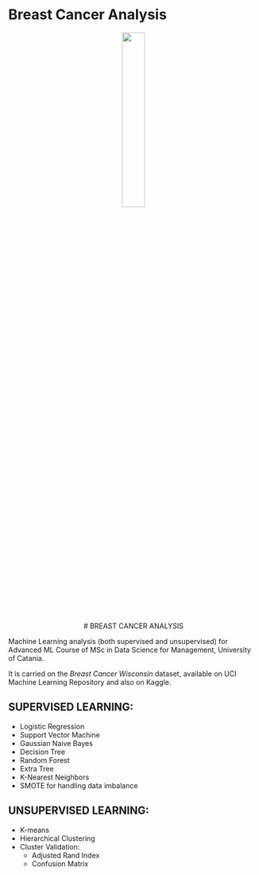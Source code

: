 # Breast Cancer Analysis

<p align="center">
  <img src="https://media.istockphoto.com/vectors/realistic-pink-ribbon-breast-cancer-awareness-symbol-isolated-on-vector-id849443826?k=6&m=849443826&s=612x612&w=0&h=p-icj9BbMMsSS9Vb4cV5dDYQ4n_z5N_67cLOqhfcQug=" width="30%" height="30%" />
</p>

<p align="center">
# BREAST CANCER ANALYSIS
</p>


Machine Learning analysis (both supervised and unsupervised) for Advanced ML Course of MSc in Data Science for Management, University of Catania.

It is carried on the *Breast Cancer Wisconsin* dataset, available on UCI Machine Learning Repository and also on Kaggle. 

## SUPERVISED LEARNING:
- Logistic Regression
- Support Vector Machine
- Gaussian Naive Bayes
- Decision Tree
- Random Forest
- Extra Tree
- K-Nearest Neighbors
- SMOTE for handling data imbalance

## UNSUPERVISED LEARNING:
- K-means
- Hierarchical Clustering
- Cluster Validation:
  - Adjusted Rand Index
  -   Confusion Matrix


